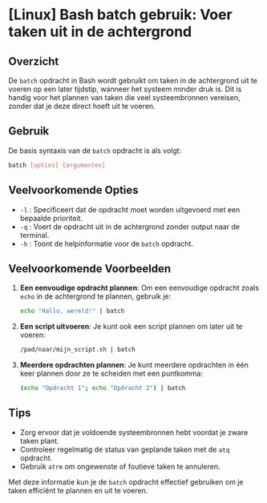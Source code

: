 # [Linux] Bash batch gebruik: Voer taken uit in de achtergrond

## Overzicht
De `batch` opdracht in Bash wordt gebruikt om taken in de achtergrond uit te voeren op een later tijdstip, wanneer het systeem minder druk is. Dit is handig voor het plannen van taken die veel systeembronnen vereisen, zonder dat je deze direct hoeft uit te voeren.

## Gebruik
De basis syntaxis van de `batch` opdracht is als volgt:

```bash
batch [opties] [argumenten]
```

## Veelvoorkomende Opties
- `-l` : Specificeert dat de opdracht moet worden uitgevoerd met een bepaalde prioriteit.
- `-q` : Voert de opdracht uit in de achtergrond zonder output naar de terminal.
- `-h` : Toont de helpinformatie voor de `batch` opdracht.

## Veelvoorkomende Voorbeelden

1. **Een eenvoudige opdracht plannen**:
   Om een eenvoudige opdracht zoals `echo` in de achtergrond te plannen, gebruik je:
   ```bash
   echo "Hallo, wereld!" | batch
   ```

2. **Een script uitvoeren**:
   Je kunt ook een script plannen om later uit te voeren:
   ```bash
   /pad/naar/mijn_script.sh | batch
   ```

3. **Meerdere opdrachten plannen**:
   Je kunt meerdere opdrachten in één keer plannen door ze te scheiden met een puntkomma:
   ```bash
   (echo "Opdracht 1"; echo "Opdracht 2") | batch
   ```

## Tips
- Zorg ervoor dat je voldoende systeembronnen hebt voordat je zware taken plant.
- Controleer regelmatig de status van geplande taken met de `atq` opdracht.
- Gebruik `atrm` om ongewenste of foutieve taken te annuleren.

Met deze informatie kun je de `batch` opdracht effectief gebruiken om je taken efficiënt te plannen en uit te voeren.